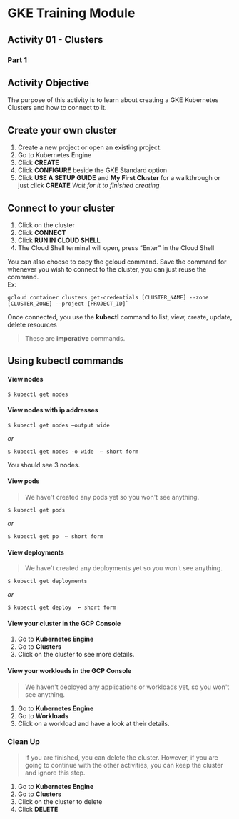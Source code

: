 # GKE Training Module
## Activity 01 - Clusters
### Part 1

## Activity Objective

The purpose of this activity is to learn about creating a GKE Kubernetes Clusters and how to connect to it.

## Create your own cluster
1. Create a new project or open an existing project.
1. Go to Kubernetes Engine
1. Click **CREATE**
1. Click **CONFIGURE** beside the GKE Standard option
1. Click **USE A SETUP GUIDE** and **My First Cluster** for a walkthrough or just click **CREATE**
*Wait for it to finished creating*

## Connect to your cluster
1. Click on the cluster
1. Click **CONNECT**
1. Click **RUN IN CLOUD SHELL**
1. The Cloud Shell terminal will open, press “Enter” in the Cloud Shell

You can also choose to copy the gcloud command. Save the command for whenever you wish to connect to the cluster, you can just reuse the command. \
Ex:
```
gcloud container clusters get-credentials [CLUSTER_NAME] --zone [CLUSTER_ZONE] --project [PROJECT_ID]`
```

Once connected, you use the **kubectl** command to list, view, create, update, delete resources
> These are **imperative** commands.

## Using kubectl commands
#### View nodes
```
$ kubectl get nodes
```

#### View nodes with ip addresses
```
$ kubectl get nodes –output wide
```
*or*
```
$ kubectl get nodes -o wide  ← short form
```
You should see 3 nodes.


#### View pods
> We have't created any pods yet so you won't see anything.
```
$ kubectl get pods
```
*or*
```
$ kubectl get po  ← short form
```

#### View deployments
> We have't created any deployments yet so you won't see anything.
```
$ kubectl get deployments
```
*or*
```
$ kubectl get deploy  ← short form
```

#### View your cluster in the GCP Console
1. Go to **Kubernetes Engine**
1. Go to **Clusters**
1. Click on the cluster to see more details.

#### View your workloads in the GCP Console
> We haven't deployed any applications or workloads yet, so you won't see anything.
1. Go to **Kubernetes Engine**
1. Go to **Workloads**
1. Click on a workload and have a look at their details.

### Clean Up
> If you are finished, you can delete the cluster. However, if you are going to continue with the other activities, you can keep the cluster and ignore this step.
1. Go to **Kubernetes Engine**
1. Go to **Clusters**
1. Click on the cluster to delete
1. Click **DELETE**
